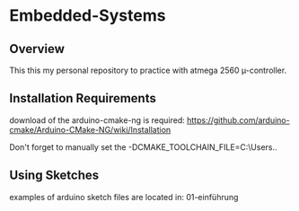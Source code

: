 # Embedded-Systems

## Overview

This this my personal repository to practice with
atmega 2560 µ-controller.

## Installation Requirements

download of the arduino-cmake-ng is required:
https://github.com/arduino-cmake/Arduino-CMake-NG/wiki/Installation

Don't forget to manually set the -DCMAKE_TOOLCHAIN_FILE=C:\Users\..

## Using Sketches

examples of arduino sketch files are located in: 01-einführung